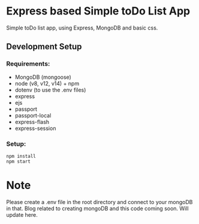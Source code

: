 # Express based Simple toDo List App

Simple toDo list app, using Express, MongoDB and basic css.

## Development Setup

### Requirements:

-   MongoDB (mongoose)
-   node (v8, v12, v14) + npm
-   dotenv (to use the .env files)
-   express
-   ejs
-   passport
-   passport-local
-   express-flash
-   express-session

### Setup:

```shell
npm install
npm start
```

# Note

Please create a .env file in the root directory and connect to your mongoDB in that.
Blog related to creating mongoDB and this code coming soon. Will update here.
